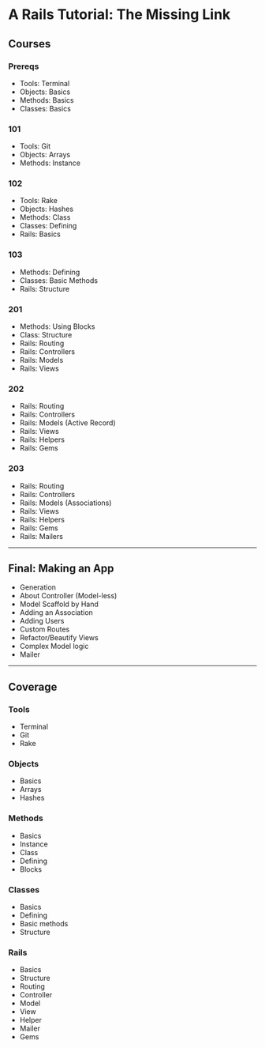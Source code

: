 # A Rails Tutorial: The Missing Link

## Courses

### Prereqs
 - Tools: Terminal
 - Objects: Basics
 - Methods: Basics
 - Classes: Basics

### 101
 - Tools: Git
 - Objects: Arrays
 - Methods: Instance

### 102
 - Tools: Rake
 - Objects: Hashes
 - Methods: Class
 - Classes: Defining
 - Rails: Basics

### 103
 - Methods: Defining
 - Classes: Basic Methods
 - Rails: Structure

### 201
 - Methods: Using Blocks
 - Class: Structure
 - Rails: Routing
 - Rails: Controllers
 - Rails: Models
 - Rails: Views

### 202
 - Rails: Routing
 - Rails: Controllers
 - Rails: Models (Active Record)
 - Rails: Views
 - Rails: Helpers
 - Rails: Gems

### 203
 - Rails: Routing
 - Rails: Controllers
 - Rails: Models (Associations)
 - Rails: Views
 - Rails: Helpers
 - Rails: Gems 
 - Rails: Mailers 

****

## Final: Making an App
 - Generation
 - About Controller (Model-less)
 - Model Scaffold by Hand
 - Adding an Association
 - Adding Users
 - Custom Routes
 - Refactor/Beautify Views
 - Complex Model logic
 - Mailer

****

## Coverage

### Tools
- Terminal
- Git
- Rake

### Objects
- Basics
- Arrays
- Hashes

### Methods
- Basics
- Instance
- Class
- Defining
- Blocks

### Classes
- Basics
- Defining
- Basic methods
- Structure

### Rails
- Basics
- Structure
- Routing
- Controller
- Model
- View
- Helper
- Mailer
- Gems
